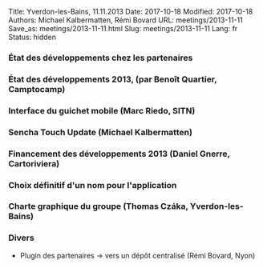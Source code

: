 Title: Yverdon-les-Bains, 11.11.2013
Date: 2017-10-18
Modified: 2017-10-18
Authors: Michael Kalbermatten, Rémi Bovard
URL: meetings/2013-11-11
Save_as: meetings/2013-11-11.html
Slug: meetings/2013-11-11
Lang: fr
Status: hidden

### État des développements chez les partenaires



### État des développements 2013, (par Benoît Quartier, Camptocamp)



### Interface du guichet mobile (Marc Riedo, SITN)



### Sencha Touch Update (Michael Kalbermatten)



### Financement des développements 2013 (Daniel Gnerre, Cartoriviera)



### Choix définitif d'un nom pour l'application



### Charte graphique du groupe (Thomas Czáka, Yverdon-les-Bains)



### Divers

* Plugin des partenaires -> vers un dépôt centralisé (Rémi Bovard, Nyon)
